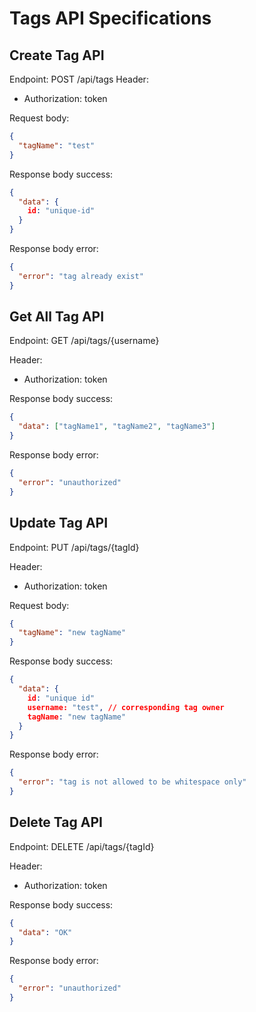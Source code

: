 # Tags API Specifications

## Create Tag API
Endpoint: POST /api/tags
Header:
  - Authorization: token

Request body: 
```json
{
  "tagName": "test"
}
```

Response body success:
```json
{
  "data": {
    id: "unique-id"
  }
}
```

Response body error:
```json
{
  "error": "tag already exist"
}
```

## Get All Tag API
Endpoint: GET /api/tags/{username}

Header: 
  - Authorization: token

Response body success: 
```json
{
  "data": ["tagName1", "tagName2", "tagName3"]
}
```
Response body error:
```json
{
  "error": "unauthorized"
}
```


## Update Tag API
Endpoint: PUT /api/tags/{tagId}

Header: 
  - Authorization: token

Request body:
```json
{
  "tagName": "new tagName"
}
```

Response body success:
```json
{
  "data": {
    id: "unique id"
    username: "test", // corresponding tag owner
    tagName: "new tagName"
  }
}
```

Response body error:
```json
{
  "error": "tag is not allowed to be whitespace only"
}
```

## Delete Tag API
Endpoint: DELETE /api/tags/{tagId}

Header: 
  - Authorization: token

Response body success: 
```json
{
  "data": "OK"
}
```
Response body error:
```json
{
  "error": "unauthorized"
}
```
